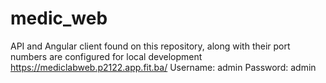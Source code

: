 # medic_web
API and Angular client found on this repository, along with their port numbers are configured for local development
https://mediclabweb.p2122.app.fit.ba/
Username: admin
Password: admin
